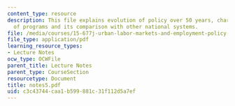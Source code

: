 ```yaml
---
content_type: resource
description: This file explains evolution of policy over 50 years, characteristics
  of programs and its comparison with other national systems.
file: /media/courses/15-677j-urban-labor-markets-and-employment-policy-spring-2005/c3c43744caa1b599881c31f112d5a7ef_notes5.pdf
file_type: application/pdf
learning_resource_types:
- Lecture Notes
ocw_type: OCWFile
parent_title: Lecture Notes
parent_type: CourseSection
resourcetype: Document
title: notes5.pdf
uid: c3c43744-caa1-b599-881c-31f112d5a7ef
---
```


